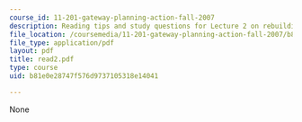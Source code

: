 ```yaml
---
course_id: 11-201-gateway-planning-action-fall-2007
description: Reading tips and study questions for Lecture 2 on rebuilding Los Angeles.
file_location: /coursemedia/11-201-gateway-planning-action-fall-2007/b81e0e28747f576d9737105318e14041_read2.pdf
file_type: application/pdf
layout: pdf
title: read2.pdf
type: course
uid: b81e0e28747f576d9737105318e14041

---
```

None